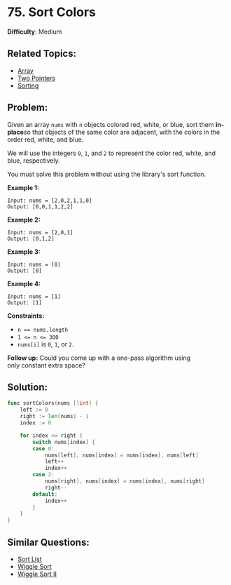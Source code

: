 # 75. Sort Colors

**Difficulty**: Medium

## Related Topics:

- [Array](https://leetcode.com/tag/array/)
- [Two Pointers](https://leetcode.com/tag/two-pointers/)
- [Sorting](https://leetcode.com/tag/sorting/)

## Problem:

Given an array `nums` with `n` objects colored red, white, or blue, sort them **in-place**so that objects of the same color are adjacent, with the colors in the order red, white, and blue.

We will use the integers `0`, `1`, and `2` to represent the color red, white, and blue, respectively.

You must solve this problem without using the library's sort function.

**Example 1:**

```
Input: nums = [2,0,2,1,1,0]
Output: [0,0,1,1,2,2]
```

**Example 2:**

```
Input: nums = [2,0,1]
Output: [0,1,2]
```

**Example 3:**

```
Input: nums = [0]
Output: [0]
```

**Example 4:**

```
Input: nums = [1]
Output: [1]
```

**Constraints:**

- `n == nums.length`
- `1 <= n <= 300`
- `nums[i]` is `0`, `1`, or `2`.

**Follow up:** Could you come up with a one-pass algorithm using only constant extra space?

## Solution:

```go
func sortColors(nums []int) {
	left := 0
	right := len(nums) - 1
	index := 0

	for index <= right {
		switch nums[index] {
		case 0:
			nums[left], nums[index] = nums[index], nums[left]
			left++
			index++
		case 2:
			nums[right], nums[index] = nums[index], nums[right]
			right--
		default:
			index++
		}
	}
}
```

## Similar Questions:

- [Sort List](https://github.com/ju-popov/leetcode.com/tree/main/problems/sort-list/)
- [Wiggle Sort](https://github.com/ju-popov/leetcode.com/tree/main/problems/wiggle-sort/)
- [Wiggle Sort II](https://github.com/ju-popov/leetcode.com/tree/main/problems/wiggle-sort-ii/)
